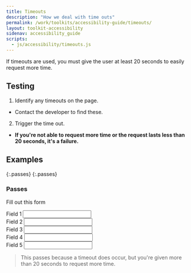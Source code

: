 ```yaml
---
title: Timeouts
description: "How we deal with time outs"
permalink: /work/toolkits/accessibility-guide/timeouts/
layout: toolkit-accessibility
sidenav: accessibility_guide
scripts:
  - js/accessibility/timeouts.js
---
```


If timeouts are used, you must give the user at least 20 seconds to easily request more time.

## Testing

1. Identify any timeouts on the page.
  * Contact the developer to find these.
2. Trigger the time out.
  * **If you're not able to request more time or the request lasts less than 20 seconds, it's a failure.**

## Examples

{:.passes}
{:.passes}
### Passes

Fill out this form

<form id="pForm">
  <div class="form-group col-sm-5">
    <label for="t1">Field 1</label>
    <input class="form-control" type="text" id="t1">
  </div>
  <div class="form-group col-sm-5">
    <label for="t2">Field 2</label>
    <input class="form-control" type="text" id="t2">
  </div>
  <div class="form-group col-sm-5">
    <label for="t3">Field 3</label>
    <input class="form-control" type="text" id="t3">
  </div>
  <div class="form-group col-sm-5">
    <label for="t4">Field 4</label>
    <input class="form-control" type="text" id="t4">
  </div>
  <div class="form-group col-sm-5">
    <label for="t5">Field 5</label>
    <input class="form-control" type="text" id="t5">
  </div>
</form>

> This passes because a timeout does occur, but you're given more than 20 seconds to request more time.
